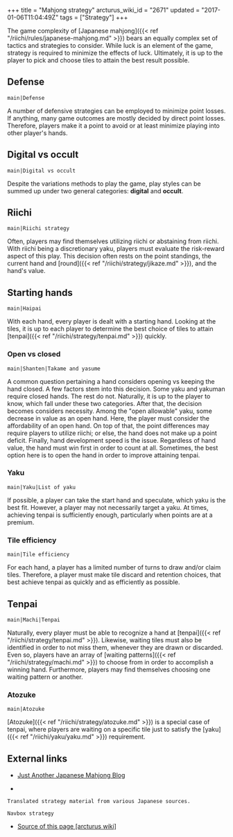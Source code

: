 +++
title = "Mahjong strategy"
arcturus_wiki_id = "2671"
updated = "2017-01-06T11:04:49Z"
tags = ["Strategy"]
+++

The game complexity of [Japanese mahjong]({{< ref "/riichi/rules/japanese-mahjong.md" >}}) bears an
equally complex set of tactics and strategies to consider. While luck is an element of the game,
strategy is required to minimize the effects of luck. Ultimately, it is up to the player to pick and
choose tiles to attain the best result possible.

## Defense

`main|Defense`

A number of defensive strategies can be employed to minimize point losses. If anything, many game
outcomes are mostly decided by direct point losses. Therefore, players make it a point to avoid or
at least minimize playing into other player's hands.

## Digital vs occult

`main|Digital vs occult`

Despite the variations methods to play the game, play styles can be summed up under two general
categories: **digital** and **occult**.

## Riichi

`main|Riichi strategy`

Often, players may find themselves utilizing riichi or abstaining from riichi. With riichi being a
discretionary yaku, players must evaluate the risk-reward aspect of this play. This decision often
rests on the point standings, the current hand and
[round]({{< ref "/riichi/strategy/jikaze.md" >}}), and the hand's value.

## Starting hands

`main|Haipai`

With each hand, every player is dealt with a starting hand. Looking at the tiles, it is up to each
player to determine the best choice of tiles to attain
[tenpai]({{< ref "/riichi/strategy/tenpai.md" >}}) quickly.

### Open vs closed

`main|Shanten|Takame and yasume`

A common question pertaining a hand considers opening vs keeping the hand closed. A few factors stem
into this decision. Some yaku and yakuman require closed hands. The rest do not. Naturally, it is up
to the player to know, which fall under these two categories. After that, the decision becomes
considers necessity. Among the "open allowable" yaku, some decrease in value as an open hand. Here,
the player must consider the affordability of an open hand. On top of that, the point differences
may require players to utilize riichi; or else, the hand does not make up a point deficit. Finally,
hand development speed is the issue. Regardless of hand value, the hand must win first in order to
count at all. Sometimes, the best option here is to open the hand in order to improve attaining
tenpai.

### Yaku

`main|Yaku|List of yaku`

If possible, a player can take the start hand and speculate, which yaku is the best fit. However, a
player may not necessarily target a yaku. At times, achieving tenpai is sufficiently enough,
particularly when points are at a premium.

### Tile efficiency

`main|Tile efficiency`

For each hand, a player has a limited number of turns to draw and/or claim tiles. Therefore, a
player must make tile discard and retention choices, that best achieve tenpai as quickly and as
efficiently as possible.

## Tenpai

`main|Machi|Tenpai`

Naturally, every player must be able to recognize a hand at
[tenpai]({{< ref "/riichi/strategy/tenpai.md" >}}). Likewise, waiting tiles must also be identified
in order to not miss them, whenever they are drawn or discarded. Even so, players have an array of
[waiting patterns]({{< ref "/riichi/strategy/machi.md" >}}) to choose from in order to accomplish a
winning hand. Furthermore, players may find themselves choosing one waiting pattern or another.

### Atozuke

`main|Atozuke`

[Atozuke]({{< ref "/riichi/strategy/atozuke.md" >}}) is a special case of tenpai, where players are
waiting on a specific tile just to satisfy the [yaku]({{< ref "/riichi/yaku/yaku.md" >}})
requirement.

## External links

- [Just Another Japanese Mahjong Blog](http://justanotherjapanesemahjongblog.blogspot.com/)

<!-- end list -->

-

    Translated strategy material from various Japanese sources.

`Navbox strategy`

- [Source of this page [arcturus wiki]](http://arcturus.su/wiki/Mahjong_strategy)
